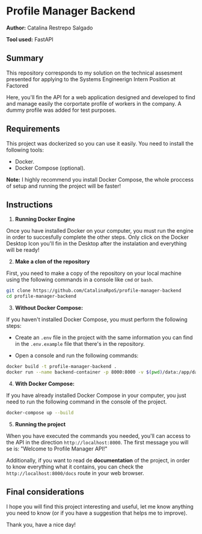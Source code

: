# Profile Manager Backend

**Author:** Catalina Restrepo Salgado

**Tool used:** FastAPI

## Summary

This repository corresponds to my solution on the technical assesment presented for applying to the Systems Engineerign Intern Position at Factored

Here, you'll fin the API for a web application designed and developed to find and manage easily the corportate profile of workers in the company. A dummy profile was added for test purposes.

## Requirements

This project was dockerized so you can use it easily. You need to install the following tools:

- Docker.
- Docker Compose (optional).

**Note:** I highly recommend you install Docker Compose, the whole proccess of setup and running the project will be faster!

## Instructions

1. **Running Docker Engine**

Once you have installed Docker on your computer, you must run the engine in order to succesfully complete the other steps. Only click on the Docker Desktop Icon you'll fin in the Desktop after the instalation and everything will be ready!

2. **Make a clon of the repository**

First, you need to make a copy of the repository on your local machine using the following commands in a console like `cmd` or `bash`.

```bash
git clone https://github.com/CatalinaRpoS/profile-manager-backend
cd profile-manager-backend
```

3. **Without Docker Compose:**

If you haven't installed Docker Compose, you must perform the following steps:

- Create an `.env` file in the project with the same information you can find in the `.env.example` file that there's in the repository.

- Open a console and run the following commands:

```bash
docker build -t profile-manager-backend .
docker run --name backend-container -p 8000:8000 -v $(pwd)/data:/app/data profile-manager-backend
```

4. **With Docker Compose:**

If you have already installed Docker Compose in your computer, you just need to run the following command in the console of the project.

```bash
docker-compose up --build
```

5. **Running the project**

When you have executed the commands you needed, you'll can access to the API in the direction `http://localhost:8000`. The first message you will se is: "Welcome to Profile Manager API!"

Additionally, if you want to read de **documentation** of the project, in order to know everything what it contains, you can check the `http://localhost:8000/docs` route in your web browser.

## Final considerations

I hope you will find this project interesting and useful, let me know anything you need to know (or if you have a suggestion that helps me to improve).

Thank you, have a nice day!
